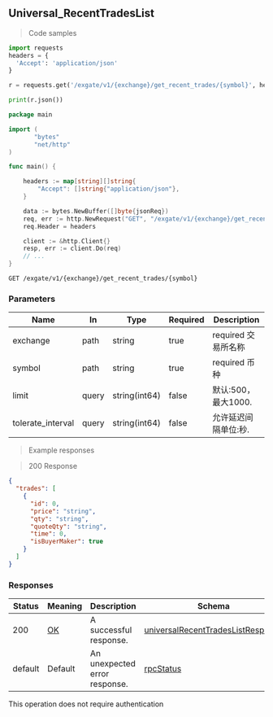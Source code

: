 
## Universal_RecentTradesList

<a id="opIdUniversal_RecentTradesList"></a>

> Code samples

```python
import requests
headers = {
  'Accept': 'application/json'
}

r = requests.get('/exgate/v1/{exchange}/get_recent_trades/{symbol}', headers = headers)

print(r.json())

```

```go
package main

import (
       "bytes"
       "net/http"
)

func main() {

    headers := map[string][]string{
        "Accept": []string{"application/json"},
    }

    data := bytes.NewBuffer([]byte{jsonReq})
    req, err := http.NewRequest("GET", "/exgate/v1/{exchange}/get_recent_trades/{symbol}", data)
    req.Header = headers

    client := &http.Client{}
    resp, err := client.Do(req)
    // ...
}

```

`GET /exgate/v1/{exchange}/get_recent_trades/{symbol}`

<h3 id="universal_recenttradeslist-parameters">Parameters</h3>

|Name|In|Type|Required|Description|
|---|---|---|---|---|
|exchange|path|string|true|required 交易所名称|
|symbol|path|string|true|required 币种|
|limit|query|string(int64)|false|默认:500，最大1000.|
|tolerate_interval|query|string(int64)|false|允许延迟间隔单位:秒.|

> Example responses

> 200 Response

```json
{
  "trades": [
    {
      "id": 0,
      "price": "string",
      "qty": "string",
      "quoteQty": "string",
      "time": 0,
      "isBuyerMaker": true
    }
  ]
}
```

<h3 id="universal_recenttradeslist-responses">Responses</h3>

|Status|Meaning|Description|Schema|
|---|---|---|---|
|200|[OK](https://tools.ietf.org/html/rfc7231#section-6.3.1)|A successful response.|[universalRecentTradesListResponse](#schemauniversalrecenttradeslistresponse)|
|default|Default|An unexpected error response.|[rpcStatus](#schemarpcstatus)|

<aside class="success">
This operation does not require authentication
</aside>